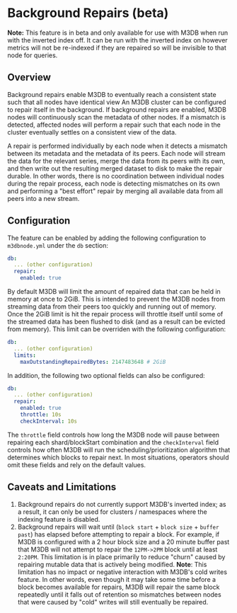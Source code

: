# Background Repairs (beta)

**Note:** This feature is in beta and only available for use with M3DB when run with the inverted index off. It can be run with the inverted index on however metrics will not be re-indexed if they are repaired so will be invisible to that node for queries.

## Overview

Background repairs enable M3DB to eventually reach a consistent state such that all nodes have identical view
An M3DB cluster can be configured to repair itself in the background. If background repairs are enabled, M3DB nodes will continuously scan the metadata of other nodes. If a mismatch is detected, affected nodes will perform a repair such that each node in the cluster eventually settles on a consistent view of the data.

A repair is performed individually by each node when it detects a mismatch between its metadata and the metadata of its peers. Each node will stream the data for the relevant series, merge the data from its peers with its own, and then write out the resulting merged dataset to disk to make the repair durable. In other words, there is no coordination between individual nodes during the repair process, each node is detecting mismatches on its own and performing a "best effort" repair by merging all available data from all peers into a new stream.

## Configuration

The feature can be enabled by adding the following configuration to `m3dbnode.yml` under the `db` section:

```yaml
db:
  ... (other configuration)
  repair:
    enabled: true
```

By default M3DB will limit the amount of repaired data that can be held in memory at once to 2GiB. This is intended to prevent the M3DB nodes from streaming data from their peers too quickly and running out of memory. Once the 2GiB limit is hit the repair process will throttle itself until some of the streamed data has been flushed to disk (and as a result can be evicted from memory). This limit can be overriden with the following configuration:

```yaml
db:
  ... (other configuration)
  limits:
    maxOutstandingRepairedBytes: 2147483648 # 2GiB
```

In addition, the following two optional fields can also be configured:

```yaml
db:
  ... (other configuration)
  repair:
    enabled: true
    throttle: 10s
    checkInterval: 10s
```

The `throttle` field controls how long the M3DB node will pause between repairing each shard/blockStart combination and the `checkInterval` field controls how often M3DB will run the scheduling/prioritization algorithm that determines which blocks to repair next. In most situations, operators should omit these fields and rely on the default values.

## Caveats and Limitations

1. Background repairs do not currently support M3DB's inverted index; as a result, it can only be used for clusters / namespaces where the indexing feature is disabled.
2. Background repairs will wait until (`block start` + `block size` + `buffer past`) has elapsed before attempting to repair a block. For example, if M3DB is configured with a 2 hour block size and a 20 minute buffer past that M3DB will not attempt to repair the `12PM->2PM` block until at least `2:20PM`. This limitation is in place primarily to reduce "churn" caused by repairing mutable data that is actively being modified. **Note**: This limitation has no impact or negative interaction with M3DB's cold writes feature. In other words, even though it may take some time before a block becomes available for repairs, M3DB will repair the same block repeatedly until it falls out of retention so mismatches between nodes that were caused by "cold" writes will still eventually be repaired.
